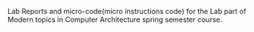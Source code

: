 Lab Reports and micro-code(micro instructions code) for the Lab part of Modern topics in Computer Architecture spring semester course.